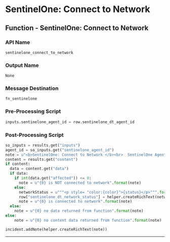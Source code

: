 <!--
    DO NOT MANUALLY EDIT THIS FILE
    THIS FILE IS AUTOMATICALLY GENERATED WITH resilient-sdk codegen
-->

# SentinelOne: Connect to Network

## Function - SentinelOne: Connect to Network

### API Name
`sentinelone_connect_to_network`

### Output Name
`None`

### Message Destination
`fn_sentinelone`

### Pre-Processing Script
```python
inputs.sentinelone_agent_id = row.sentinelone_dt_agent_id
```

### Post-Processing Script
```python
so_inputs = results.get("inputs")
agent_id = so_inputs.get("sentinelone_agent_id")
note = u"<b>SentinelOne: Connect to Network </b><br>  SentinelOne Agent Id: {0}".format(agent_id)
content = results.get("content")
if content:
  data = content.get("data")
  if data:
    if int(data.get("affected")) <= 0:
      note = u"{0} is NOT connected to network".format(note)
    else:
      networkStatus = u"""<p style= "color:{color}">{status}</p>""".format(color="green", status="connected")
      row["sentinelone_dt_network_status"] = helper.createRichText(networkStatus)
      note = u"{0} is connected to network".format(note)
  else:
    note = u"{0} no data returned from function".format(note)
else:
    note = u"{0} no content data returned from function".format(note)  

incident.addNote(helper.createRichText(note))

```

---

